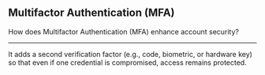 ## Multifactor Authentication (MFA)

How does Multifactor Authentication (MFA) enhance account security?

---

It adds a second verification factor (e.g., code, biometric, or hardware key) so that even if one credential is compromised, access remains protected.

